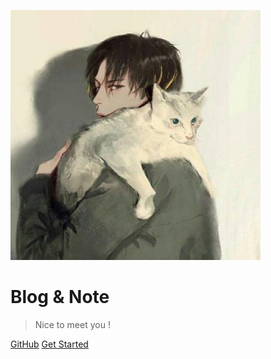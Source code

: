 ![](resource/images/logo.jpg)

# Blog & Note

> Nice to meet you !

[GitHub](https://github.com/freshchen/fresh-notes/)
[Get Started](#fresh-notes)
